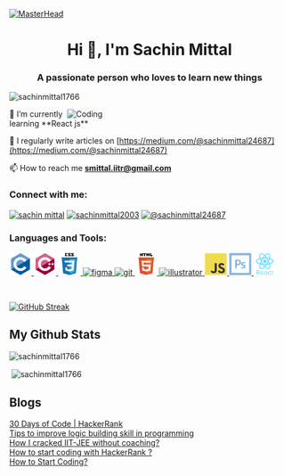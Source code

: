 [![MasterHead](https://media-exp1.licdn.com/dms/image/C4E16AQHgdbDWDKsYfQ/profile-displaybackgroundimage-shrink_350_1400/0/1628257092045?e=1635379200&v=beta&t=4mxQSEppLzl24K0pZwYElJsj8ltubNS5VB3jRQqSUy0)](https://github.com/SachinMittal1766)

<h1 align="center">Hi 👋, I'm Sachin Mittal</h1>
<h3 align="center">A passionate person who loves to learn new things</h3>

<p align="left"> <img src="https://komarev.com/ghpvc/?username=sachinmittal1766&label=Profile%20views&color=0e75b6&style=flat" alt="sachinmittal1766" /> </p>
<img align="right" alt="Coding" width="400" src="https://cdn.dribbble.com/users/2428268/screenshots/14157596/media/8915b8e967eb6c43b9695f3b03803430.gif">
 🌱 I’m currently learning **React js**

 📝 I regularly write articles on [https://medium.com/@sachinmittal24687](https://medium.com/@sachinmittal24687)

 📫 How to reach me **smittal.iitr@gmail.com**

<h3 align="left">Connect with me:</h3>
<p align="left">
<a href="https://linkedin.com/in/sachin mittal" target="blank"><img align="center" src="https://cdn.jsdelivr.net/npm/simple-icons@3.0.1/icons/linkedin.svg" alt="sachin mittal" height="30" width="40" /></a>
<a href="https://instagram.com/sachinmittal2003" target="blank"><img align="center" src="https://cdn.jsdelivr.net/npm/simple-icons@3.0.1/icons/instagram.svg" alt="sachinmittal2003" height="30" width="40" /></a>
<a href="https://medium.com/@sachinmittal24687" target="blank"><img align="center" src="https://cdn.jsdelivr.net/npm/simple-icons@3.0.1/icons/medium.svg" alt="@sachinmittal24687" height="30" width="40" /></a>
</p>

<h3 align="left">Languages and Tools:</h3>
<p align="left"> <a href="https://www.cprogramming.com/" target="_blank"> <img src="https://raw.githubusercontent.com/devicons/devicon/master/icons/c/c-original.svg" alt="c" width="40" height="40"/> </a> <a href="https://www.w3schools.com/cpp/" target="_blank"> <img src="https://raw.githubusercontent.com/devicons/devicon/master/icons/cplusplus/cplusplus-original.svg" alt="cplusplus" width="40" height="40"/> </a> <a href="https://www.w3schools.com/css/" target="_blank"> <img src="https://raw.githubusercontent.com/devicons/devicon/master/icons/css3/css3-original-wordmark.svg" alt="css3" width="40" height="40"/> </a> <a href="https://www.figma.com/" target="_blank"> <img src="https://www.vectorlogo.zone/logos/figma/figma-icon.svg" alt="figma" width="40" height="40"/> </a> <a href="https://git-scm.com/" target="_blank"> <img src="https://www.vectorlogo.zone/logos/git-scm/git-scm-icon.svg" alt="git" width="40" height="40"/> </a> <a href="https://www.w3.org/html/" target="_blank"> <img src="https://raw.githubusercontent.com/devicons/devicon/master/icons/html5/html5-original-wordmark.svg" alt="html5" width="40" height="40"/> </a> <a href="https://www.adobe.com/in/products/illustrator.html" target="_blank"> <img src="https://www.vectorlogo.zone/logos/adobe_illustrator/adobe_illustrator-icon.svg" alt="illustrator" width="40" height="40"/> </a> <a href="https://developer.mozilla.org/en-US/docs/Web/JavaScript" target="_blank"> <img src="https://raw.githubusercontent.com/devicons/devicon/master/icons/javascript/javascript-original.svg" alt="javascript" width="40" height="40"/> </a> <a href="https://www.photoshop.com/en" target="_blank"> <img src="https://raw.githubusercontent.com/devicons/devicon/master/icons/photoshop/photoshop-line.svg" alt="photoshop" width="40" height="40"/> </a> <a href="https://reactjs.org/" target="_blank"> <img src="https://raw.githubusercontent.com/devicons/devicon/master/icons/react/react-original-wordmark.svg" alt="react" width="40" height="40"/> </a> </p>

<!-- <img title="🔥 Get streak stats for your profile at git.io/streak-stats" alt="Sachin Mittal streak" src="https://camo.githubusercontent.com/7f9d3fd7356ad11a34af7d60cae610dd8c94aaf4a726fcf1a7b9bacc9dab4f46/68747470733a2f2f6769746875622d726561646d652d73747265616b2d73746174732e6865726f6b756170702e636f6d2f3f757365723d4b617368697368476f79616c393035267468656d653d7261646963616c26686964655f626f726465723d74727565267374726f6b653d30303030266261636b67726f756e643d3036304130434430" data-canonical-src="https://github-readme-streak-stats.herokuapp.com/?user=SachinMittal1766&amp;theme=radical&amp;hide_border=true&amp;stroke=0000&amp;background=060A0CD0" style="max-width:100%;"> -->
<br>

[![GitHub Streak](https://github-readme-streak-stats.herokuapp.com/?user=SachinMittal1766&theme=dark&currStreakNum=2FD3EB&fire=pink&sideLabels=F00&align=centre)](https://git.io/streak-stats)


<h2> My Github Stats</h2>
<p><img align="left" src="https://github-readme-stats.vercel.app/api/top-langs?username=sachinmittal1766&show_icons=true&locale=en&layout=compact" alt="sachinmittal1766" /></p>
<br>
<p>&nbsp;<img align="center" src="https://github-readme-stats.vercel.app/api?username=sachinmittal1766&show_icons=true&locale=en" alt="sachinmittal1766" /></p>

<h2>Blogs</h2>

<a href="https://medium.com/@sachinmittal24687/30-days-of-code-hackerrank-216f2b576ce5">30 Days of Code | HackerRank</a>
<br>
<a href="https://medium.com/@sachinmittal24687/tips-to-improve-logic-building-skill-in-programming-9384f7f1fead">Tips to improve logic building skill in programming</a>
<br>
<a href="https://medium.com/@sachinmittal24687/how-i-cracked-iit-jee-without-coaching-9abf6dbbc9bc">How I cracked IIT-JEE without coaching? </a>
<br>
<a href="https://medium.com/@sachinmittal24687/how-to-start-coding-with-hackerrank-f9673f6fccbd">How to start coding with HackerRank ?</a>
<br>
<a href="https://medium.com/@sachinmittal24687/how-to-start-coding-fcc028757e6a">How to Start Coding?</a>


